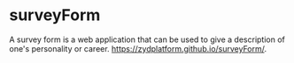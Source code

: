 # surveyForm
A survey form is a web application that can be used to give a description of one's personality or career.
 https://zydplatform.github.io/surveyForm/.

